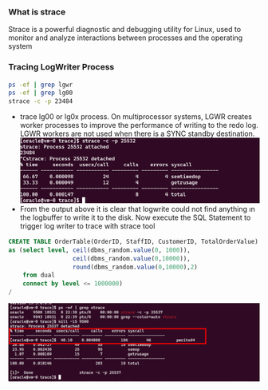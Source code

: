 ### What is strace
Strace is a powerful diagnostic and debugging utility for Linux, used to monitor and analyze interactions between processes and the operating system

### Tracing LogWriter Process
```bash
ps -ef | grep lgwr
ps -ef | grep lg00
strace -c -p 23484
```
- trace lg00 or lg0x process. On multiprocessor systems, LGWR creates worker processes to improve the performance of writing to the redo log. LGWR workers are not used when there is a SYNC standby destination.
![strace](../media/oracle_diag_strace_logwrite.png)
- From the output above it is clear that logwrite could not find anything ın the logbuffer to write it to the disk. Now execute the SQL Statement to trigger log writer to trace with strace tool

```SQL
CREATE TABLE OrderTable(OrderID, StaffID, CustomerID, TotalOrderValue)
as (select level, ceil(dbms_random.value(0, 1000)), 
                  ceil(dbms_random.value(0,10000)), 
                  round(dbms_random.value(0,10000),2) 
    from dual 
    connect by level <= 1000000)
/
```
![strace](../media/oracle_diag_strace_logwrite_output.png)
